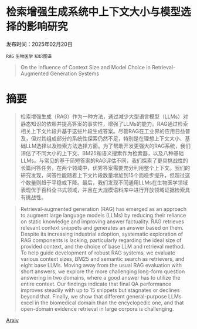 # 检索增强生成系统中上下文大小与模型选择的影响研究

发布时间：2025年02月20日

`RAG` `生物医学` `知识图谱`

> On the Influence of Context Size and Model Choice in Retrieval-Augmented Generation Systems

# 摘要

> 检索增强生成（RAG）作为一种方法，通过减少大型语言模型（LLMs）对静态知识的依赖并提高答案的事实性，增强了LLMs的能力。RAG通过检索相关上下文片段并基于这些片段生成答案。尽管RAG在工业界的应用日益普及，但对其组成部分的系统性探索仍然不足，特别是在理想上下文大小、基础LLM选择以及检索方法选择方面。为了帮助开发更强大的RAG系统，我们评估了不同大小的上下文、BM25和语义搜索作为检索器，以及八种基础LLMs。与常见的基于简短答案的RAG评估不同，我们探索了更具挑战性的长篇问答任务，在两个领域中，优秀答案需要充分利用整个上下文。我们的研究发现，问答性能随着上下文片段数量增加到15个而稳步提升，但超过这个数量则趋于平稳或下降。最后，我们发现不同通用LLMs在生物医学领域表现优于百科全书式领域，并且在大规模语料库中进行开放领域证据检索具有挑战性。

> Retrieval-augmented generation (RAG) has emerged as an approach to augment large language models (LLMs) by reducing their reliance on static knowledge and improving answer factuality. RAG retrieves relevant context snippets and generates an answer based on them. Despite its increasing industrial adoption, systematic exploration of RAG components is lacking, particularly regarding the ideal size of provided context, and the choice of base LLM and retrieval method. To help guide development of robust RAG systems, we evaluate various context sizes, BM25 and semantic search as retrievers, and eight base LLMs. Moving away from the usual RAG evaluation with short answers, we explore the more challenging long-form question answering in two domains, where a good answer has to utilize the entire context. Our findings indicate that final QA performance improves steadily with up to 15 snippets but stagnates or declines beyond that. Finally, we show that different general-purpose LLMs excel in the biomedical domain than the encyclopedic one, and that open-domain evidence retrieval in large corpora is challenging.

[Arxiv](https://arxiv.org/abs/2502.14759)